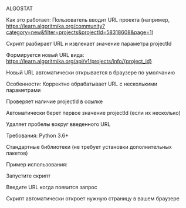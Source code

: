 ALGOSTAT


Как это работает:
Пользователь вводит URL проекта (например, https://learn.algoritmika.org/community?category=new&filter=projects&projectId=58318608&page=1)

Скрипт разбирает URL и извлекает значение параметра projectId

Формируется новый URL вида: https://learn.algoritmika.org/api/v1/projects/info/{project_id}

Новый URL автоматически открывается в браузере по умолчанию

Особенности:
Корректно обрабатывает URL с несколькими параметрами

Проверяет наличие projectId в ссылке

Автоматически берет первое значение projectId (если их несколько)

Удаляет пробелы вокруг введенного URL

Требования:
Python 3.6+

Стандартные библиотеки (не требует установки дополнительных пакетов)

Пример использования:

Запустите скрипт

Введите URL когда появится запрос

Скрипт автоматически откроет нужную страницу в вашем браузере
